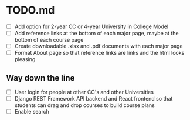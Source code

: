 # TODO.md

- [ ] Add option for 2-year CC or 4-year University in College Model
- [ ] Add reference links at the bottom of each major page, maybe at the bottom of each course page
- [ ] Create downloadable .xlsx and .pdf documents with each major page
- [ ] Format About page so that reference links are links and the html looks pleasing

## Way down the line

- [ ] User login for people at other CC's and other Universities
- [ ] Django REST Framework API backend and React frontend so that students can drag and drop courses to build course plans
- [ ] Enable search
